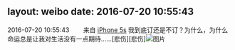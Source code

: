 layout: weibo
date: 2016-07-20 10:55:43
---
<meta name="referrer" content="no-referrer" />

2016-07-20 10:55:43  &nbsp;&nbsp;&nbsp;&nbsp;&nbsp;&nbsp; 来自 <a href="sinaweibo://customweibosource" rel="nofollow">iPhone 5s</a>
我到底订还是不订？为什么，为什么命运总是让我对生活没有一点期待……[悲伤][悲伤] ​​​
![图片](https://ww4.sinaimg.cn/large/6d2a6003jw1f606p6a439j20hs0lbjsc.jpg)
